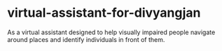 # virtual-assistant-for-divyangjan
As a virtual assistant designed to help visually impaired people navigate around places and identify individuals in front of them.
